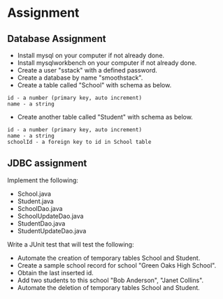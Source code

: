 # Assignment

## Database Assignment

- Install mysql on your computer if not already done.
- Install mysqlworkbench on your computer if not already done.
- Create a user "sstack" with a defined password.
- Create a database by name "smoothstack".
- Create a table called "School" with schema as below.

```
id - a number (primary key, auto increment)
name - a string
```

- Create another table called "Student" with schema as below.

```
id - a number (primary key, auto increment)
name - a string
schoolId - a foreign key to id in School table
```

## JDBC assignment

Implement the following:

- School.java
- Student.java
- SchoolDao.java
- SchoolUpdateDao.java
- StudentDao.java
- StudentUpdateDao.java

Write a JUnit test that will test the following:

- Automate the creation of temporary tables School and Student.
- Create a sample school record for school "Green Oaks High School".
- Obtain the last inserted id.
- Add two students to this school "Bob Anderson", "Janet Collins".
- Automate the deletion of temporary tables School and Student.
